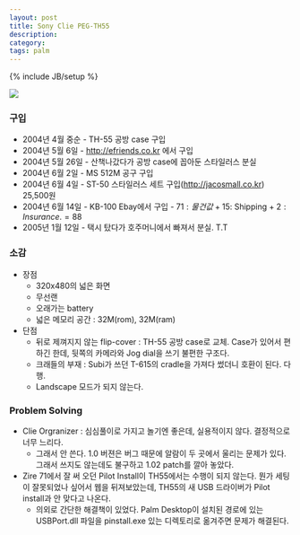 ```yaml
---
layout: post
title: Sony Clie PEG-TH55
description: 
category: 
tags: palm 
---
```

{% include JB/setup %}

![](http://farm4.staticflickr.com/3685/13208238784_c4c26d2c74_o.jpg)

### 구입

- 2004년 4월 중순 - TH-55 공방 case 구입
- 2004년 5월 6일 - http://efriends.co.kr 에서 구입
- 2004년 5월 26일 - 산책나갔다가 공방 case에 꼽아둔 스타일러스 분실
- 2004년 6월 2일 - MS 512M 공구 구입
- 2004년 6월 4일 - ST-50 스타일러스 세트 구입(http://jacosmall.co.kr) 25,500원
- 2004년 6월 14일 - KB-100 Ebay에서 구입 - 71$: 물건값 +15$: Shipping + 2$: Insurance. = 88$
- 2005년 1월 12일 - 택시 탔다가 호주머니에서 빠져서 분실. T.T

### 소감

- 장점
  - 320x480의 넓은 화면
  - 무선랜
  - 오래가는 battery
  - 넓은 메모리 공간 : 32M(rom), 32M(ram)
- 단점
  - 뒤로 제껴지지 않는 flip-cover : TH-55 공방 case로 교체. Case가 있어서 편하긴 한데, 뒷쪽의 카메라와 Jog dial을 쓰기 불편한 구조다.
  - 크래들의 부재 : Subi가 쓰던 T-615의 cradle을 가져다 썼더니 호환이 된다. 다행.
  - Landscape 모드가 되지 않는다.

### Problem Solving

- Clie Orgranizer : 심심풀이로 가지고 놀기엔 좋은데, 실용적이지 않다. 결정적으로 너무 느리다. 
   - 그래서 안 쓴다. 1.0 버젼은 버그 때문에 알람이 두 곳에서 울리는 문제가 있다. 그래서 쓰지도 않는데도 불구하고 1.02 patch를 깔아 놓았다.
- Zire 71에서 잘 써 오던 Pilot Install이 TH55에서는 수행이 되지 않는다. 뭔가 세팅이 잘못되었나 싶어서 웹을 뒤져보았는데, TH55의 새 USB 드라이버가 Pilot install과 안 맞다고 나온다. 
  - 의외로 간단한 해결책이 있었다. Palm Desktop이 설치된 경로에 있는 USBPort.dll 파일을 pinstall.exe 있는 디렉토리로 옮겨주면 문제가 해결된다.
